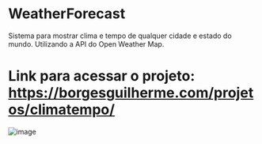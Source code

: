 # WeatherForecast

Sistema para mostrar clima e tempo de qualquer cidade e estado do mundo.
Utilizando a API do Open Weather Map.
<br>
# Link para acessar o projeto: https://borgesguilherme.com/projetos/climatempo/
![image](https://github.com/guiborges77/WeatherForecast/assets/149341165/e7ed0f48-07c2-4998-860e-8f6080e1a854)</br>

